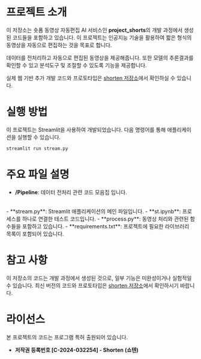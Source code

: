 # 프로젝트 소개

이 저장소는 숏폼 동영상 자동편집 AI 서비스인 **project_shorts**의 개발 과정에서 생성된 코드들을 포함하고 있습니다. 
이 프로젝트는 인공지능 기술을 활용하여 짧은 형식의 동영상을 자동으로 편집하는 것을 목표로 합니다.

데이터를 전처리하고 자동으로 편집된 동영상을 제공해줍니다. 또한 모델의 추론결과를 확인할 수 있고 분석도구 및 조절할 수 있도록 기능을 제공합니다.

실제 웹 기반 추가 개발 코드와 프로토타입은 [shorten 저장소](https://github.com/UnknwonD/shorten)에서 확인하실 수 있습니다.

# 실행 방법

이 프로젝트는 Streamlit을 사용하여 개발되었습니다. 다음 명령어를 통해 애플리케이션을 실행할 수 있습니다.


```bash
streamlit run stream.py
```


# 주요 파일 설명
- **/Pipeline**: 데이터 전처리 관련 코드 모음집 입니다.
</br>
- **stream.py**: Streamlit 애플리케이션의 메인 파일입니다.
- **st.ipynb**: 프로세스를 하나로 연결한 테스트 코드입니다.
- **process.py**: 동영상 처리와 관련된 함수들을 포함하고 있습니다.
- **requirements.txt**: 프로젝트에 필요한 라이브러리 목록이 포함되어 있습니다.

# 참고 사항

이 저장소의 코드는 개발 과정에서 생성된 것으로, 일부 기능은 미완성이거나 실험적일 수 있습니다. 최신 버전의 코드와 프로토타입은 [shorten 저장소](https://github.com/UnknwonD/shorten)에서 확인하시기 바랍니다.

# 라이선스

본 프로젝트의 코드는 프로그램 특허 출원되어 있습니다.
- **저작권 등록번호 [C-2024-032254] - Shorten (쇼텐)**
